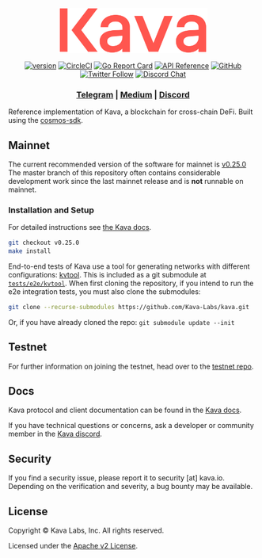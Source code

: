 <p align="center">
  <img src="./kava-logo.svg" width="300">
</p>

<div align="center">

[![version](https://img.shields.io/github/tag/kava-labs/kava.svg)](https://github.com/kava-labs/kava/releases/latest)
[![CircleCI](https://circleci.com/gh/Kava-Labs/kava/tree/master.svg?style=shield)](https://circleci.com/gh/Kava-Labs/kava/tree/master)
[![Go Report Card](https://goreportcard.com/badge/github.com/kava-labs/kava)](https://goreportcard.com/report/github.com/kava-labs/kava)
[![API Reference](https://godoc.org/github.com/Kava-Labs/kava?status.svg)](https://godoc.org/github.com/Kava-Labs/kava)
[![GitHub](https://img.shields.io/github/license/kava-labs/kava.svg)](https://github.com/Kava-Labs/kava/blob/master/LICENSE.md)
[![Twitter Follow](https://img.shields.io/twitter/follow/KAVA_CHAIN.svg?label=Follow&style=social)](https://twitter.com/KAVA_CHAIN)
[![Discord Chat](https://img.shields.io/discord/704389840614981673.svg)](https://discord.com/invite/kQzh3Uv)

</div>

<div align="center">

### [Telegram](https://t.me/kavalabs) | [Medium](https://medium.com/kava-labs) | [Discord](https://discord.gg/JJYnuCx)

</div>

Reference implementation of Kava, a blockchain for cross-chain DeFi. Built using the [cosmos-sdk](https://github.com/cosmos/cosmos-sdk).

## Mainnet

The current recommended version of the software for mainnet is [v0.25.0](https://github.com/Kava-Labs/kava/releases/tag/v0.25.0) The master branch of this repository often contains considerable development work since the last mainnet release and is __not__ runnable on mainnet.

### Installation and Setup
For detailed instructions see [the Kava docs](https://docs.kava.io/docs/participate/validator-node).

```bash
git checkout v0.25.0
make install
```

End-to-end tests of Kava use a tool for generating networks with different configurations: [kvtool](https://github.com/Kava-Labs/kvtool).
This is included as a git submodule at [`tests/e2e/kvtool`](tests/e2e/kvtool/).
When first cloning the repository, if you intend to run the e2e integration tests, you must also
clone the submodules:
```bash
git clone --recurse-submodules https://github.com/Kava-Labs/kava.git
```

Or, if you have already cloned the repo: `git submodule update --init`

## Testnet

For further information on joining the testnet, head over to the [testnet repo](https://github.com/Kava-Labs/kava-testnets).

## Docs

Kava protocol and client documentation can be found in the [Kava docs](https://docs.kava.io).

If you have technical questions or concerns, ask a developer or community member in the [Kava discord](https://discord.com/invite/kQzh3Uv).

## Security

If you find a security issue, please report it to security [at] kava.io. Depending on the verification and severity, a bug bounty may be available.

## License

Copyright © Kava Labs, Inc. All rights reserved.

Licensed under the [Apache v2 License](LICENSE.md).
